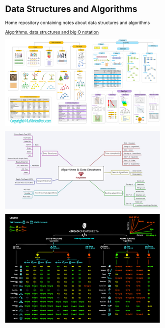 # Data Structures and Algorithms

Home repository containing notes about data structures and algorithms

[Algorithms, data structures and big O notation](https://cooervo.github.io/Algorithms-DataStructures-BigONotation/index.html)

![data structures and algorithms overview](./assets/data-structures-and-algorithms-overview-01.png "data structures and algorithms overview")

![data structures and algorithms overview](./assets/data-structures-and-algorithms-overview-02.png "data structures and algorithms overview")

![data structures and algorithms overview](./assets/data-structures-and-algorithms-overview-03.png "data structures and algorithms overview")

